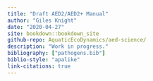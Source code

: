 ```yaml
---
title: "Draft AED2/AED2+ Manual"
author: "Giles Knight"
date: "2020-04-27"
site: bookdown::bookdown_site
github-repo: AquaticEcoDynamics/aed-science/
description: "Work in progress."
bibliography: ["pathogens.bib"]
biblio-style: "apalike"
link-citations: true
---
```



